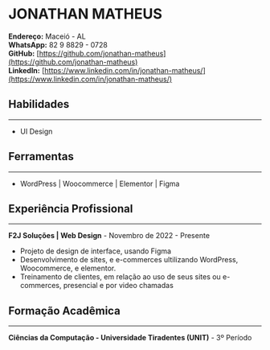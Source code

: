 # JONATHAN MATHEUS
**Endereço:** Maceió - AL  
**WhatsApp:** 82 9 8829 - 0728  
**GitHub:** [https://github.com/jonathan-matheus](https://github.com/jonathan-matheus)  
**LinkedIn:** [https://www.linkedin.com/in/jonathan-matheus/](https://www.linkedin.com/in/jonathan-matheus/)

## Habilidades
---
- UI Design
## Ferramentas
---
- WordPress | Woocommerce | Elementor | Figma
## Experiência Profissional
---
**F2J Soluções | Web Design** - Novembro de 2022 - Presente
- Projeto de design de interface, usando Figma
- Desenvolvimento de sites, e e-commerces ultilizando WordPress, Woocommerce, e elementor.
- Treinamento de clientes, em relação ao uso de seus sites ou e-commerces, presencial e por video chamadas

## Formação Acadêmica
---
**Ciências da Computação - Universidade Tiradentes (UNIT)** - 3º Período
